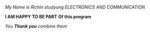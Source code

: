 *My Name is Richin*
_studyung ELECTRONICS AND COMMUNICATION_

**I AM HAPPY TO BE PART**
__Of this program__

_You **Thank you** combine them_

